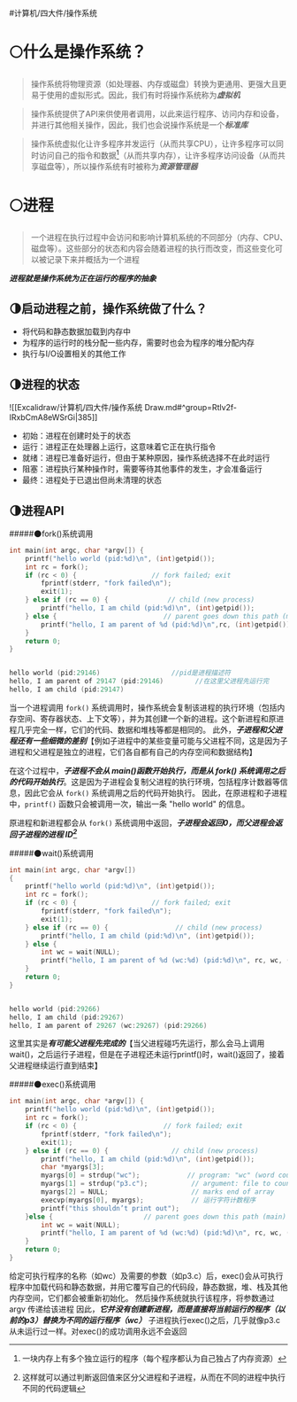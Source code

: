 #计算机/四大件/操作系统 
# 🌕什么是操作系统？
>操作系统将物理资源（如处理器、内存或磁盘）转换为更通用、更强大且更易于使用的虚拟形式。因此，我们有时将操作系统称为***虚拟机***

>操作系统提供了API来供使用者调用，以此来运行程序、访问内存和设备，并进行其他相关操作，因此，我们也会说操作系统是一个***标准库***

>操作系统虚拟化让许多程序并发运行（从而共享CPU），让许多程序可以同时访问自己的指令和数据[^1]（从而共享内存），让许多程序访问设备（从而共享磁盘等），所以操作系统有时被称为***资源管理器***

[^1]:一块内存上有多个独立运行的程序（每个程序都认为自己独占了内存资源）


# 🌕进程
>一个进程在执行过程中会访问和影响计算机系统的不同部分（内存、CPU、磁盘等）。这些部分的状态和内容会随着进程的执行而改变，而这些变化可以被记录下来并概括为一个进程

***进程就是操作系统为正在运行的程序的抽象***

## 🌗启动进程之前，操作系统做了什么？
- 将代码和静态数据加载到内存中
- 为程序的运行时的栈分配一些内存，需要时也会为程序的堆分配内存
- 执行与I/O设置相关的其他工作

## 🌗进程的状态
![[Excalidraw/计算机/四大件/操作系统 Draw.md#^group=Rtlv2f-IRxbCmA8eWSrGi|385]]
- 初始：进程在创建时处于的状态
- 运行：进程正在处理器上运行，这意味着它正在执行指令
- 就绪：进程已准备好运行，但由于某种原因，操作系统选择不在此时运行
- 阻塞：进程执行某种操作时，需要等待其他事件的发生，才会准备运行
- 最终：进程处于已退出但尚未清理的状态

## 🌗进程API
#####🌑fork()系统调用
```c
int main(int argc, char *argv[]) {
    printf("hello world (pid:%d)\n", (int)getpid());
    int rc = fork();
    if (rc < 0) {                   // fork failed; exit
        fprintf(stderr, "fork failed\n");
        exit(1);
    } else if (rc == 0) {               // child (new process)
        printf("hello, I am child (pid:%d)\n", (int)getpid());
    } else {                           // parent goes down this path (main)
        printf("hello, I am parent of %d (pid:%d)\n",rc, (int)getpid());
    }
    return 0;
}


hello world (pid:29146)                  //pid是进程描述符
hello, I am parent of 29147 (pid:29146)        //在这里父进程先运行完
hello, I am child (pid:29147)
```
当一个进程调用 `fork()` 系统调用时，操作系统会复制该进程的执行环境（包括内存空间、寄存器状态、上下文等），并为其创建一个新的进程。这个新进程和原进程几乎完全一样，它们的代码、数据和堆栈等都是相同的。
此外，***子进程和父进程还有一些细微的差别***【例如子进程中的某些变量可能与父进程不同，这是因为子进程和父进程是独立的进程，它们各自都有自己的内存空间和数据结构】

在这个过程中，***子进程不会从 main()函数开始执行，而是从 fork() 系统调用之后的代码开始执行***。这是因为子进程会复制父进程的执行环境，包括程序计数器等信息，因此它会从 `fork()` 系统调用之后的代码开始执行。
因此，在原进程和子进程中，`printf()` 函数只会被调用一次，输出一条 "hello world" 的信息。

原进程和新进程都会从 `fork()` 系统调用中返回，***子进程会返回0，而父进程会返回子进程的进程 ID[^2]***

[^2]:这样就可以通过判断返回值来区分父进程和子进程，从而在不同的进程中执行不同的代码逻辑

#####🌑wait()系统调用
```c
int main(int argc, char *argv[])
{
    printf("hello world (pid:%d)\n", (int)getpid());
    int rc = fork();
    if (rc < 0) {                   // fork failed; exit
        fprintf(stderr, "fork failed\n");
        exit(1);
    } else if (rc == 0) {                 // child (new process)
        printf("hello, I am child (pid:%d)\n", (int)getpid());
    } else {
        int wc = wait(NULL);
        printf("hello, I am parent of %d (wc:%d) (pid:%d)\n", rc, wc, (int)getpid());
    }
    return 0;
}


hello world (pid:29266)
hello, I am child (pid:29267)        
hello, I am parent of 29267 (wc:29267) (pid:29266)
```
这里其实是***有可能父进程先完成的***【当父进程碰巧先运行，那么会马上调用wait()，之后运行子进程，但是在子进程还未运行printf()时，wait()返回了，接着父进程继续运行直到结束】

#####🌑exec()系统调用
```c
int main(int argc, char *argv[]) {
    printf("hello world (pid:%d)\n", (int)getpid());
    int rc = fork();
    if (rc < 0) {                      // fork failed; exit
        fprintf(stderr, "fork failed\n");
        exit(1);
    } else if (rc == 0) {                // child (new process)
        printf("hello, I am child (pid:%d)\n", (int)getpid());
        char *myargs[3];
        myargs[0] = strdup("wc");            // program: "wc" (word count)
        myargs[1] = strdup("p3.c");           // argument: file to count
        myargs[2] = NULL;                     // marks end of array
        execvp(myargs[0], myargs);            // 运行字符计数程序
        printf("this shouldn’t print out");
	}else {                       // parent goes down this path (main)
        int wc = wait(NULL);
        printf("hello, I am parent of %d (wc:%d) (pid:%d)\n", rc, wc, (int)getpid());
    }
    return 0;
}
```
给定可执行程序的名称（如wc）及需要的参数（如p3.c）后，exec()会从可执行程序中加载代码和静态数据，并用它覆写自己的代码段，静态数据，堆、栈及其他内存空间，它们都会被重新初始化。
然后操作系统就执行该程序，将参数通过 argv 传递给该进程
因此，***它并没有创建新进程，而是直接将当前运行的程序（以前的p3）替换为不同的运行程序（wc）***
子进程执行exec()之后，几乎就像p3.c从未运行过一样。对exec()的成功调用永远不会返回